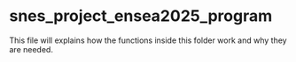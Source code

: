 # snes_project_ensea2025_program

This file will explains how the functions inside this folder work and why they are needed.